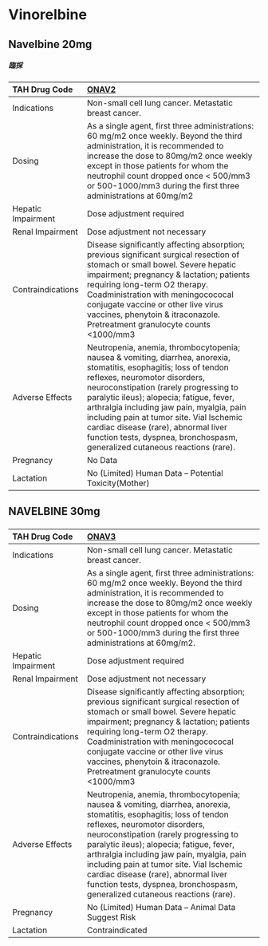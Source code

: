 # Vinorelbine

## Navelbine 20mg

##### 臨採

| TAH Drug Code      | [ONAV2](https://www.tahsda.org.tw/drugs/hissearch.php?drug_code=ONAV2)                                                                                                                                                                                                                                                                                                                                                                                    |
|:-------------------|:----------------------------------------------------------------------------------------------------------------------------------------------------------------------------------------------------------------------------------------------------------------------------------------------------------------------------------------------------------------------------------------------------------------------------------------------------------|
| Indications        | Non-small cell lung cancer. Metastatic breast cancer.                                                                                                                                                                                                                                                                                                                                                                                                     |
| Dosing             | As a single agent, first three administrations: 60 mg/m2 once weekly. Beyond the third administration, it is recommended to increase the dose to 80mg/m2 once weekly except in those patients for whom the neutrophil count dropped once < 500/mm3 or 500-1000/mm3 during the first three administrations at 60mg/m2                                                                                                                                      |
| Hepatic Impairment | Dose adjustment required                                                                                                                                                                                                                                                                                                                                                                                                                                  |
| Renal Impairment   | Dose adjustment not necessary                                                                                                                                                                                                                                                                                                                                                                                                                             |
| Contraindications  | Disease significantly affecting absorption; previous significant surgical resection of stomach or small bowel. Severe hepatic impairment; pregnancy & lactation; patients requiring long-term O2 therapy. Coadministration with meningocococal conjugate vaccine or other live virus vaccines, phenytoin & itraconazole. Pretreatment granulocyte counts <1000/mm3                                                                                        |
| Adverse Effects    | Neutropenia, anemia, thrombocytopenia; nausea & vomiting, diarrhea, anorexia, stomatitis, esophagitis; loss of tendon reflexes, neuromotor disorders, neuroconstipation (rarely progressing to paralytic ileus); alopecia; fatigue, fever, arthralgia including jaw pain, myalgia, pain including pain at tumor site. Vial Ischemic cardiac disease (rare), abnormal liver function tests, dyspnea, bronchospasm, generalized cutaneous reactions (rare). |
| Pregnancy          | No Data                                                                                                                                                                                                                                                                                                                                                                                                                                                   |
| Lactation          | No (Limited) Human Data – Potential Toxicity(Mother)                                                                                                                                                                                                                                                                                                                                                                                                      |

## NAVELBINE 30mg

##### 

| TAH Drug Code      | [ONAV3](https://www.tahsda.org.tw/drugs/hissearch.php?drug_code=ONAV3)                                                                                                                                                                                                                                                                                                                                                                                    |
|:-------------------|:----------------------------------------------------------------------------------------------------------------------------------------------------------------------------------------------------------------------------------------------------------------------------------------------------------------------------------------------------------------------------------------------------------------------------------------------------------|
| Indications        | Non-small cell lung cancer. Metastatic breast cancer.                                                                                                                                                                                                                                                                                                                                                                                                     |
| Dosing             | As a single agent, first three administrations: 60 mg/m2 once weekly. Beyond the third administration, it is recommended to increase the dose to 80mg/m2 once weekly except in those patients for whom the neutrophil count dropped once < 500/mm3 or 500-1000/mm3 during the first three administrations at 60mg/m2.                                                                                                                                     |
| Hepatic Impairment | Dose adjustment required                                                                                                                                                                                                                                                                                                                                                                                                                                  |
| Renal Impairment   | Dose adjustment not necessary                                                                                                                                                                                                                                                                                                                                                                                                                             |
| Contraindications  | Disease significantly affecting absorption; previous significant surgical resection of stomach or small bowel. Severe hepatic impairment; pregnancy & lactation; patients requiring long-term O2 therapy. Coadministration with meningocococal conjugate vaccine or other live virus vaccines, phenytoin & itraconazole. Pretreatment granulocyte counts <1000/mm3                                                                                        |
| Adverse Effects    | Neutropenia, anemia, thrombocytopenia; nausea & vomiting, diarrhea, anorexia, stomatitis, esophagitis; loss of tendon reflexes, neuromotor disorders, neuroconstipation (rarely progressing to paralytic ileus); alopecia; fatigue, fever, arthralgia including jaw pain, myalgia, pain including pain at tumor site. Vial Ischemic cardiac disease (rare), abnormal liver function tests, dyspnea, bronchospasm, generalized cutaneous reactions (rare). |
| Pregnancy          | No (Limited) Human Data – Animal Data Suggest Risk                                                                                                                                                                                                                                                                                                                                                                                                        |
| Lactation          | Contraindicated                                                                                                                                                                                                                                                                                                                                                                                                                                           |

